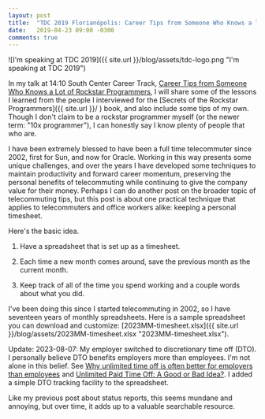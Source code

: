 ```yaml
---
layout: post
title:  "TDC 2019 Florianópolis: Career Tips from Someone Who Knows a lot of Rockstar Programmers 02: Timesheets"
date:   2019-04-23 09:00 -0300
comments: true
---
```



![I'm speaking at TDC 2019]({{
   site.url }}/blog/assets/tdc-logo.png "I'm speaking at TDC 2019")

In my talk at 14:10 South Center Career Track, [Career Tips from Someone
Who Knows a Lot of Rockstar
Programmers](http://www.thedevelopersconference.com.br/tdc/2019/florianopolis/trilha-carreiras-e-mentoria),
I will share some of the lessons I learned from the people I interviewed
for the [Secrets of the Rockstar Programmers]({{ site.url }}/ ) book, and
also include some tips of my own.  Though I don't claim to be a rockstar
programmer myself (or the newer term: "10x programmer"), I can honestly
say I know plenty of people that who are.

I have been extremely blessed to have been a full time telecommuter
since 2002, first for Sun, and now for Oracle.  Working in this way
presents some unique challenges, and over the years I have developed
some techniques to maintain productivity and forward career momentum,
preserving the personal benefits of telecommuting while continuing to
give the company value for their money.  Perhaps I can do another post
on the broader topic of telecommuting tips, but this post is about one
practical technique that applies to telecommuters and office workers
alike: keeping a personal timesheet.

Here's the basic idea.

1. Have a spreadsheet that is set up as a timesheet.

2. Each time a new month comes around, save the previous month as the
   current month.
   
3. Keep track of all of the time you spend working and a couple words
   about what you did.
   
I've been doing this since I started telecommuting in 2002, so I have
seventeen years of monthly spreadsheets.  Here is a sample spreadsheet you can download and customize: [2023MM-timesheet.xlsx]({{
   site.url }}/blog/assets/2023MM-timesheet.xlsx "2023MM-timesheet.xlsx").
   
Update: 2023-08-07: My employer switched to discretionary time off (DTO). I personally believe DTO benefits employers more than employees. I'm not alone in this belief. See [Why unlimited time off is often better for employers than employees](https://financialpost.com/fp-work/unlimited-time-off-better-employers-than-employees) and [Unlimited Paid Time Off: A Good or Bad Idea?](https://www.shrm.org/ResourcesAndTools/hr-topics/benefits/Pages/Unlimited-PTO.aspx). I added a simple DTO tracking facility to the spreadsheet.
   
Like my previous post about status reports, this seems mundane and
annoying, but over time, it adds up to a valuable searchable resource.
